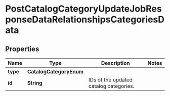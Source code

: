 # PostCatalogCategoryUpdateJobResponseDataRelationshipsCategoriesData

## Properties
Name | Type | Description | Notes
------------ | ------------- | ------------- | -------------
**type** | [**CatalogCategoryEnum**](CatalogCategoryEnum.md) |  | 
**id** | **String** | IDs of the updated catalog categories. | 
